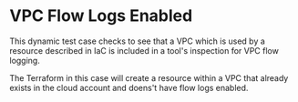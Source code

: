 # VPC Flow Logs Enabled

This dynamic test case checks to see that a VPC which is used by a resource described in IaC is included in a tool's
inspection for VPC flow logging.

The Terraform in this case will create a resource within a VPC that already exists in the cloud account and doens't
have flow logs enabled. 
